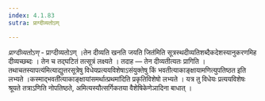 ```yaml
---
index: 4.1.83
sutra: प्राग्दीव्यतोऽण्

---
```

_प्राग्दीव्यतोऽण्_ - प्राग्दीव्यतोऽण् ।तेन दीव्यति खनति जयति जित॑मिति सूत्रस्थदीव्यतिशब्दैकदेशस्यानुकरणमिह दीव्यच्छब्दः । तेन च तद्घटितं तत्सूत्रं लक्ष्यते । तदाह — तेन दीव्यतीत्यतः प्रागिति । तथाचतस्यापत्य॑मित्याद्युत्तरसूत्रेषु विधेयप्रत्ययविशेषाऽसंयुक्तेषु किं भवतीत्याकाङ्क्षायामणित्युपतिष्ठत इति लभ्यते ।कस्माद्भवती॑त्याकाङ्क्षायांसमर्थात्प्रथमा॑दिति प्रकृतिविशेषो लभ्यते । यत्र तु विधेयः प्रत्ययविशेषः श्रूयते तत्राऽणिति नोपतिष्ठते, अमित्यस्यौत्सर्गिकतया वैशेषिकेणेञादिना बाधात् ।